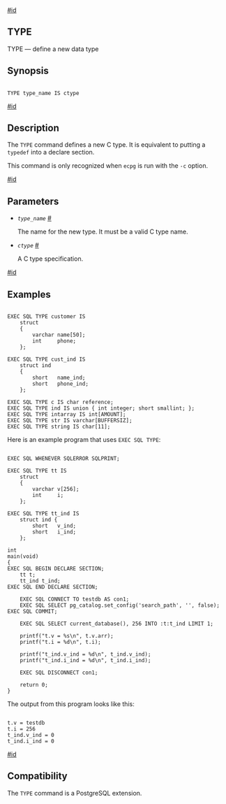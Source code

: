[#id](#ECPG-SQL-TYPE)

## TYPE

TYPE — define a new data type

## Synopsis

```

TYPE type_name IS ctype
```

[#id](#id-1.7.5.20.17.3)

## Description

The `TYPE` command defines a new C type. It is equivalent to putting a `typedef` into a declare section.

This command is only recognized when `ecpg` is run with the `-c` option.

[#id](#id-1.7.5.20.17.4)

## Parameters

- _`type_name`_ [#](#ECPG-SQL-TYPE-TYPE-NAME)

  The name for the new type. It must be a valid C type name.

- _`ctype`_ [#](#ECPG-SQL-TYPE-CTYPE)

  A C type specification.

[#id](#id-1.7.5.20.17.5)

## Examples

```

EXEC SQL TYPE customer IS
    struct
    {
        varchar name[50];
        int     phone;
    };

EXEC SQL TYPE cust_ind IS
    struct ind
    {
        short   name_ind;
        short   phone_ind;
    };

EXEC SQL TYPE c IS char reference;
EXEC SQL TYPE ind IS union { int integer; short smallint; };
EXEC SQL TYPE intarray IS int[AMOUNT];
EXEC SQL TYPE str IS varchar[BUFFERSIZ];
EXEC SQL TYPE string IS char[11];
```

Here is an example program that uses `EXEC SQL TYPE`:

```

EXEC SQL WHENEVER SQLERROR SQLPRINT;

EXEC SQL TYPE tt IS
    struct
    {
        varchar v[256];
        int     i;
    };

EXEC SQL TYPE tt_ind IS
    struct ind {
        short   v_ind;
        short   i_ind;
    };

int
main(void)
{
EXEC SQL BEGIN DECLARE SECTION;
    tt t;
    tt_ind t_ind;
EXEC SQL END DECLARE SECTION;

    EXEC SQL CONNECT TO testdb AS con1;
    EXEC SQL SELECT pg_catalog.set_config('search_path', '', false); EXEC SQL COMMIT;

    EXEC SQL SELECT current_database(), 256 INTO :t:t_ind LIMIT 1;

    printf("t.v = %s\n", t.v.arr);
    printf("t.i = %d\n", t.i);

    printf("t_ind.v_ind = %d\n", t_ind.v_ind);
    printf("t_ind.i_ind = %d\n", t_ind.i_ind);

    EXEC SQL DISCONNECT con1;

    return 0;
}
```

The output from this program looks like this:

```

t.v = testdb
t.i = 256
t_ind.v_ind = 0
t_ind.i_ind = 0
```

[#id](#id-1.7.5.20.17.6)

## Compatibility

The `TYPE` command is a PostgreSQL extension.
